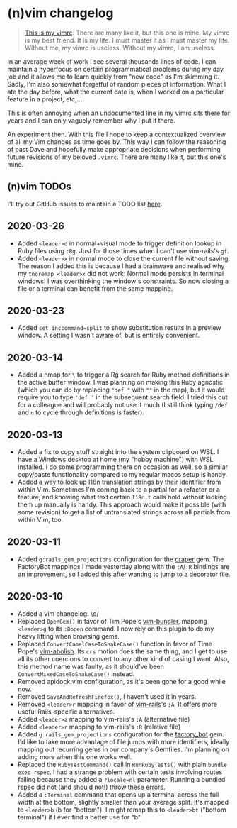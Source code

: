 # (n)vim changelog
> [This is my vimrc](https://github.com/davelens/dotfiles/blob/master/vimrc). There are many like it, but this one is mine.
> My vimrc is my best friend. It is my life. I must master it as I must master my life.
> Without me, my vimrc is useless. Without my vimrc, I am useless.

In an average week of work I see several thousands lines of code. I can maintain
a hyperfocus on certain programmatical problems during my day job and it allows
me to learn quickly from "new code" as I'm skimming it. Sadly, I'm also somewhat
forgetful of random pieces of information: What I ate the day before, what the current date is, when I worked on a particular feature in a project, etc,...

This is often annoying when an undocumented line in my vimrc sits there for years and I can only vaguely remember why I put it there. 

An experiment then. With this file I hope to keep a contextualized overview of 
all my Vim changes as time goes by. This way I can follow the reasoning of past 
Dave and hopefully make appropriate decisions when performing future revisions
of my beloved `.vimrc`. There are many like it, but this one's mine.

## (n)vim TODOs
I'll try out GitHub issues to maintain a TODO list [here]( https://github.com/davelens/dotfiles/issues?q=is%3Aopen+label%3Atodo+label%3Avim).

## 2020-03-26
* Added `<leader>d` in normal+visual mode to trigger definition lookup in Ruby files using `:Rg`. Just for those times when I can't use vim-rails's `gf`.
* Added `<leader>x` in normal mode to close the current file without saving. The reason I added this is because I had a brainwave and realised why my `tnoremap <leader>x` did not work: Normal mode persists in terminal windows! I was overthinking the window's constraints. So now closing a file or a terminal can benefit from the same mapping.

## 2020-03-23
* Added `set inccommand=split` to show substitution results in a preview window. A setting I wasn't aware of, but is entirely convenient.

## 2020-03-14
* Added a nmap for `\` to trigger a Rg search for Ruby method definitions in the active buffer window. I was planning on making this Ruby agnostic (which you can do by replacing `"def "` with `""` in the map), but it would require you to type `'def '` in the subsequent search field. I tried this out for a colleague and will probably not use it much (I still think typing `/def ` and `n` to cycle through definitions is faster).

## 2020-03-13
* Added a fix to copy stuff straight into the system clipboard on WSL. I have a Windows desktop at home (my "hobby machine") with WSL installed. I do some programming there on occasion as well, so a similar copy/paste functionality compared to my regular macos setup is handy.
* Added a way to look up I18n translation strings by their identifier from within Vim. Sometimes I'm coming back to a partial for a refactor or a feature, and knowing what text certain `I18n.t` calls hold without looking them up manually is handy. This approach would make it possible (with some revision) to get a list of untranslated strings across all partials from within Vim, too.

## 2020-03-11
* Added `g:rails_gem_projections` configuration for the [draper](https://github.com/drapergem/draper) gem. The FactoryBot mappings I made yesterday along with the `:A`/`:R` bindings are an improvement, so I added this after wanting to jump to a decorator file.

## 2020-03-10

* Added a vim changelog. \o/
* Replaced `OpenGem()` in favor of Tim Pope's [vim-bundler](https://github.com/tpope/vim-bundler), mapping `<leader>g` to 
its `:Bopen` command. I now rely on this plugin to do my heavy lifting when browsing gems.
* Replaced `ConvertCamelCaseToSnakeCase()` function in favor of Time Pope's [vim-abolish](https://github.com/tpope/vim-abolish). Its `crs` motion does the same thing, and I get to use all its  other coercions to convert to any other kind of casing I want. Also, this method name was faulty, as it should've been `ConvertMixedCaseToSnakeCase()` instead.
* Removed apidock.vim configuration, as it's been gone for a good while now.
* Removed `SaveAndRefreshFirefox()`, I haven't used it in years.
* Removed `<leader>r` mapping in favor of [vim-rails](https://github.com/tpope/vim-rails)'s `:A`. It offers more useful 
Rails-specific alternatives.
* Added `<leader>a` mapping to vim-rails's `:A` (alternative file)
* Added `<leader>r` mapping to vim-rails's `:R` (relative file)
* Added `g:rails_gem_projections` configuration for the [factory_bot](https://github.com/thoughtbot/factory_bot) gem. I'd like to take more advantage of file jumps with more identifiers, ideally mapping out recurring gems in our company's Gemfiles. I'm planning on adding more when this one works well.
* Replaced the `RubyTestCommand()` call in `RunRubyTests()` with plain `bundle exec rspec`. I had a strange problem with certain tests involving routes failing because they added a `?locale=nl` parameter. Running a bundled rspec did not (and should not!) throw these errors.
* Added a `:Terminal` command that opens up a terminal across the full width at the bottom, slightly smaller than your average split. It's mapped to `<leader>b` (b for "bottom"). I might remap this to `<leader>bt` ("bottom terminal") if I ever find a better use for "b".
